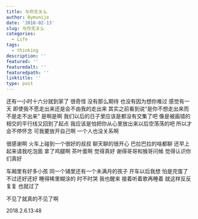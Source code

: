 ```yaml
---
title: 与你无关么
author: Bymunije
date: '2018-02-13'
slug: 与你无关么
categories:
  - Life
tags:
  - thinking
description: ''
featured: ''
featuredalt: ''
featuredpath: ''
linktitle: ''
type: post
---
```

还有一小时十六分就到家了 很奇怪 没有那么期待  也没有因为想你难过  感觉有一天 即使我不愿走出来还是会不由我的走出来 其实之前看到说“是你不想走出来而不是走不出来”  是啊是啊  我们以后的日子里应该是都没有交集了吧  像是被画错的相交的平行线又回到了起点  我应该是怕把你从心里放出来以后空荡荡的吧  所以才会不停怀念 可我要放开自己啊  一个人也没关系啊 

很感谢啊  火车上碰到一个很好的叔叔  聊天聊的很开心  巴拉巴拉的啥都聊  还早上起来请我吃泡面  拿了鸡腿啊 茶叶蛋啊  觉得真好  谢得哥哥和猴哥问候   觉得认识你们真好

车厢里有好多小孩  同一个铺里还有一个未满月的孩子 开车以后我想 怕是完蛋了  不过还好还好 睡得稀里糊涂的 时不时哭 我也醒来 接着听着歌再睡着 就这样反反复复 也就过了 

不见了就真的不见了啊

2018.2.6.13:48